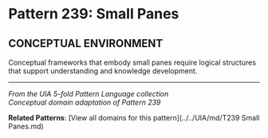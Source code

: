 # Pattern 239: Small Panes

## CONCEPTUAL ENVIRONMENT

Conceptual frameworks that embody small panes require logical structures that support understanding and knowledge development.

---

*From the UIA 5-fold Pattern Language collection*  
*Conceptual domain adaptation of Pattern 239*

**Related Patterns**: [View all domains for this pattern](../../UIA/md/T239 Small Panes.md)